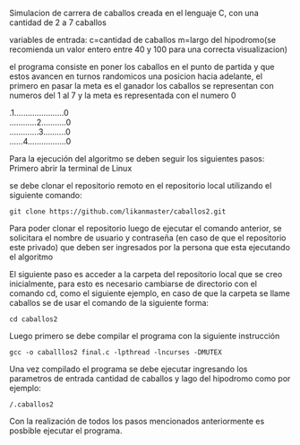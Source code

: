 

Simulacion de carrera de caballos creada en el lenguaje C, con una cantidad de 2 a 7  caballos

variables de entrada: c=cantidad de caballos m=largo del hipodromo(se recomienda un valor entero entre 40 y 100 para una correcta visualizacion)

el programa consiste en poner los caballos en el punto de partida y que estos avancen en turnos  randomicos una posicion hacia adelante, el primero en pasar la meta es el ganador
los caballos se representan con numeros del 1 al 7 y la meta es representada con el numero 0

.1......................0               
............2...........0                                                               
.............3..........0                                                                               
......4.................0


Para la ejecución del algoritmo se deben seguir los siguientes pasos:
Primero abrir la terminal de Linux

se debe clonar el repositorio remoto en el repositorio local utilizando el siguiente comando:

    git clone https://github.com/likanmaster/caballos2.git

Para poder clonar el repositorio luego de ejecutar el comando anterior, se solicitara el nombre de usuario y contraseña (en caso de que el repositorio este privado) que deben ser ingresados por la persona que esta ejecutando el algoritmo

El siguiente paso es acceder a la carpeta del repositorio local que se creo inicialmente, para esto es necesario cambiarse de directorio con el comando cd, como el siguiente ejemplo, en caso de que la carpeta se llame caballos se de usar el comando de la siguiente forma:

    cd caballos2

Luego primero se debe compilar el programa con la siguiente instrucción

    gcc -o caballlos2 final.c -lpthread -lncurses -DMUTEX

Una vez compilado el programa se debe ejecutar ingresando los parametros de entrada cantidad de caballos y lago del hipodromo como por ejemplo:

    /.caballos2

Con la realización de todos los pasos mencionados anteriormente es posbible ejecutar el programa.

